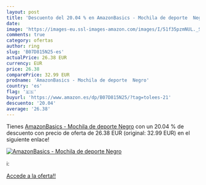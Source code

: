 ```yaml
---
layout: post
title: 'Descuento del 20.04 % en AmazonBasics - Mochila de deporte  Negro'
date: 
image: 'https://images-eu.ssl-images-amazon.com/images/I/51f35pzmNUL._SL200_.jpg'
comments: true
category: ofertas
author: ring
slug: 'B07D815N25-es'
actualPrice: 26.38 EUR
currency: EUR
price: 26.38
comparePrice: 32.99 EUR
prodname: 'AmazonBasics - Mochila de deporte  Negro'
country: 'es'
flag: '🇪🇸'
buyurl: 'https://www.amazon.es/dp/B07D815N25/?tag=tolees-21'
descuento: '20.04'
average: '26.38'
---
```


Tienes [AmazonBasics - Mochila de deporte  Negro](https://www.amazon.es/dp/B07D815N25/?tag=tolees-21) con un 20.04 % de descuento con precio de oferta de 26.38 EUR (original: 32.99 EUR) en el siguiente enlace!

[![AmazonBasics - Mochila de deporte  Negro](https://images-eu.ssl-images-amazon.com/images/I/51f35pzmNUL._SL200_.jpg)](https://www.amazon.es/dp/B07D815N25/?tag=tolees-21)

ℹ️:


[Accede a la oferta!!](https://www.amazon.es/dp/B07D815N25/?tag=tolees-21)
